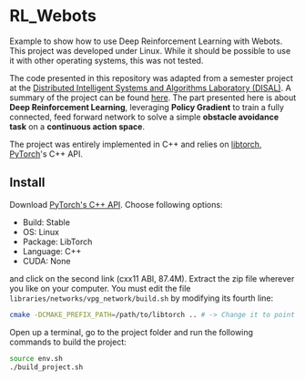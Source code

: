 # RL_Webots
Example to show how to use Deep Reinforcement Learning with Webots. This project was developed under Linux. While it should be possible to use it with other operating systems, this was not tested. 

The code presented in this repository was adapted from a semester project at the [Distributed Intelligent Systems and Algorithms Laboratory (DISAL)](https://www.epfl.ch/labs/disal/). A summary of the project can be found [here](https://disalw3.epfl.ch/teaching/student_projects/ay_2019-20/ws/DISAL-SP133_summary.pdf). The part presented here is about **Deep Reinforcement Learning**, leveraging **Policy Gradient** to train a fully connected, feed forward network to solve a simple **obstacle avoidance task** on a **continuous action space**. 

The project was entirely implemented in C++ and relies on [libtorch](https://pytorch.org/cppdocs/), [PyTorch](https://pytorch.org/)'s C++ API. 

## Install
Download [PyTorch's C++ API](https://pytorch.org/). Choose following options: 
- Build: Stable
- OS: Linux
- Package: LibTorch
- Language: C++
- CUDA: None

and click on the second link (cxx11 ABI, 87.4M). Extract the zip file wherever you like on your computer. You must edit the file `libraries/networks/vpg_network/build.sh` by modifying its fourth line: 
```bash
cmake -DCMAKE_PREFIX_PATH=/path/to/libtorch .. # -> Change it to point to your libtorch folder
```

Open up a terminal, go to the project folder and run the following commands to build the project: 
```bash
source env.sh
./build_project.sh
```
